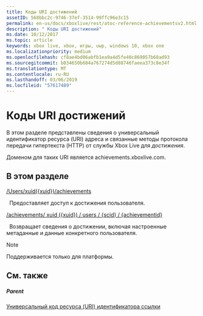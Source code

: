 ```yaml
---
title: Коды URI достижений
assetID: 568bbc2c-9746-37ef-3514-99ffc96e3c15
permalink: en-us/docs/xboxlive/rest/atoc-reference-achievementsv2.html
description: " Коды URI достижений"
ms.date: 10/12/2017
ms.topic: article
keywords: xbox live, xbox, игры, uwp, windows 10, xbox one
ms.localizationpriority: medium
ms.openlocfilehash: cf8ae4bd06abfb1ea9a4d5fe40c869057b68ad93
ms.sourcegitcommit: b034650b684a767274d5d88746faeea373c8e34f
ms.translationtype: MT
ms.contentlocale: ru-RU
ms.lasthandoff: 03/06/2019
ms.locfileid: "57617489"
---
```

# <a name="achievements-uris"></a>Коды URI достижений

В этом разделе представлены сведения о универсальный идентификатор ресурса (URI) адреса и связанные методы протокола передачи гипертекста (HTTP) от службы Xbox Live для *достижения*.

Доменом для таких URI является achievements.xboxlive.com.

<a id="ID4EDB"></a>


## <a name="in-this-section"></a>В этом разделе

[/Users/xuid({xuid})/achievements](uri-achievementsusersxuidachievementsv2.md)

&nbsp;&nbsp;Предоставляет доступ к достижения пользователя.

[/achievements/ xuid ({xuid}) / users / {scid} / {achievementid}](uri-usersxuidachievementsscidachievementid.md)

&nbsp;&nbsp;Возвращает сведения о достижении, включая настроенные метаданные и данные конкретного пользователя.


> [!NOTE] 
> Поддерживается только для платформы.



<a id="ID4EMB"></a>


## <a name="see-also"></a>См. также

<a id="ID4EOB"></a>


##### <a name="parent"></a>Parent

[Универсальный код ресурса (URI) идентификатора ссылки](../atoc-xboxlivews-reference-uris.md)
